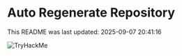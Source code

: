 # Auto Regenerate Repository

This README was last updated: 2025-09-07 20:41:16

 ![TryHackMe](https://tryhackme.com/badge/533634)